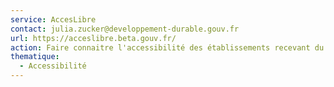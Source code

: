 ```yaml
---
service: AccesLibre
contact: julia.zucker@developpement-durable.gouv.fr
url: https://acceslibre.beta.gouv.fr/
action: Faire connaitre l'accessibilité des établissements recevant du public
thematique:
  - Accessibilité
---
```

